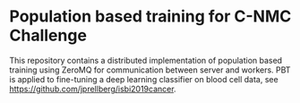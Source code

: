 # Population based training for C-NMC Challenge

This repository contains a distributed implementation of population based training using ZeroMQ for communication between server and workers. PBT is applied to fine-tuning a deep learning classifier on blood cell data, see <https://github.com/jprellberg/isbi2019cancer>.

